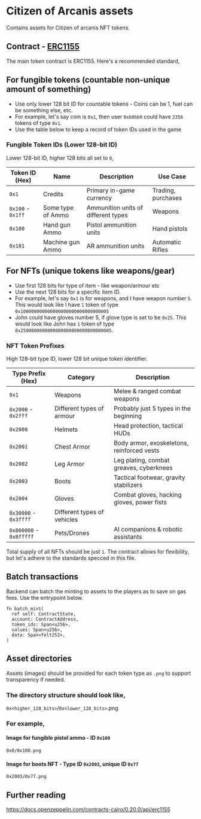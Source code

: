 # Citizen of Arcanis assets

Contains assets for Citizen of arcanis NFT tokens.

## Contract - [ERC1155](https://eips.ethereum.org/EIPS/eip-1155#specification)

The main token contract is ERC1155. Here's a recommended standard,

## For fungible tokens (countable non-unique amount of something)
* Use only lower 128 bit ID for countable tokens - Coins can be 1, fuel can be something else, etc.
* For example, let's say coin is `0x1`, then user `0xb0bb0` could have `2356` tokens of type `0x1`. 
* Use the table below to keep a record of token IDs used in the game

### **Fungible Token IDs** (Lower 128-bit ID)

Lower 128-bit ID, higher 128 bits all set to `0`,

| Token ID (Hex) | Name            | Description                                | Use Case      |
|---------------|----------------|--------------------------------------------|-----------------|
| `0x1`        | Credits          | Primary in-game currency               | Trading, purchases |
| `0x100` - `0x1ff` | Some type of Ammo | Ammunition units of different types | Weapons |
| `0x100`     | Hand gun Ammo    | Pistol ammunition units                | Hand pistols |
| `0x101`     | Machine gun Ammo | AR ammunition units                    | Automatic Rifles |

## For NFTs (unique tokens like weapons/gear)
* Use first 128 bits for type of item - like weapon/armour etc
* Use the next 128 bits for a specific item ID.
* For example, let's say `0x1` is for weapons, and I have weapon number `5`. This would look like I have `1` token of type `0x100000000000000000000000000000005`
* John could have gloves number 5, if glove type is set to be `0x25`. This would look like John has `1` token of type `0x2500000000000000000000000000000005`.

### NFT Token Prefixes

High 128-bit type ID, lower 128 bit unique token identifier.

| Type Prefix (Hex) | Category       | Description                                 |
|------------------|---------------|---------------------------------------------|
| `0x1`           | Weapons        | Melee & ranged combat weapons              |
| `0x2000` - `0x2fff` | Different types of armour | Probably just 5 types in the beginning |
| `0x2000`        | Helmets        | Head protection, tactical HUDs             |
| `0x2001`        | Chest Armor    | Body armor, exoskeletons, reinforced vests |
| `0x2002`        | Leg Armor      | Leg plating, combat greaves, cyberknees    |
| `0x2003`        | Boots          | Tactical footwear, gravity stabilizers     |
| `0x2004`        | Gloves         | Combat gloves, hacking gloves, power fists |
| `0x30000` - `0x3ffff`   | Different types of vehicles                 |
| `0x800000` - `0x8fffff` | Pets/Drones    | AI companions & robotic assistants |

Total supply of all NFTs should be just `1`. The contract allows for flexibility, but let's adhere to the standards specced in this file.

## Batch transactions

Backend can batch the minting to assets to the players as to save on gas fees. Use the entrypoint below.

```
fn batch_mint(
  ref self: ContractState,
  account: ContractAddress,
  token_ids: Span<u256>,
  values: Span<u256>,
  data: Span<felt252>,
)
```

## Asset directories

Assets (images) should be provided for each token type as `.png` to support transparency if needed.

### The directory structure should look like,

`0x<higher_128_bits>`/`0x<lower_128_bits>`.png

### For example,

#### Image for fungible pistol ammo - ID `0x100`

`0x0/0x100.png`

#### Image for boots NFT - Type ID `0x2003`, unique ID `0x77`

`0x2003/0x77.png`

## Further reading

https://docs.openzeppelin.com/contracts-cairo/0.20.0/api/erc1155
